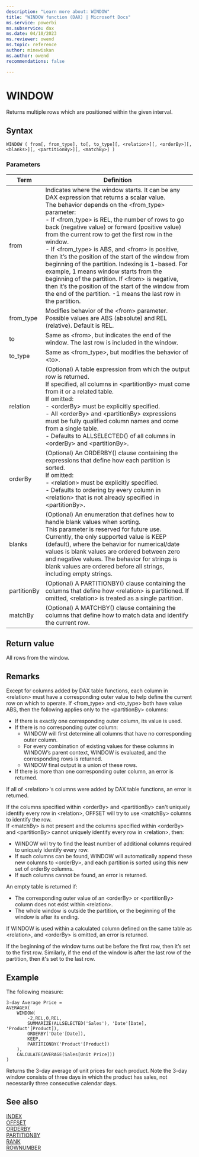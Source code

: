 ```yaml
---
description: "Learn more about: WINDOW"
title: "WINDOW function (DAX) | Microsoft Docs"
ms.service: powerbi 
ms.subservice: dax
ms.date: 04/10/2023
ms.reviewer: owend
ms.topic: reference
author: minewiskan
ms.author: owend 
recommendations: false

---
```


# WINDOW

Returns multiple rows which are positioned within the given interval.

## Syntax  
  
```dax
WINDOW ( from[, from_type], to[, to_type][, <relation>][, <orderBy>][, <blanks>][, <partitionBy>][, <matchBy>] )
```
  
### Parameters  
  
|Term|Definition|  
|--------|--------------|  
|from|Indicates where the window starts. It can be any DAX expression that returns a scalar value. </br>The behavior depends on the \<from_type> parameter: </br> - If \<from_type> is REL, the number of rows to go back (negative value) or forward (positive value) from the current row to get the first row in the window. </br> - If \<from_type> is ABS, and \<from> is positive, then it’s the position of the start of the window from beginning of the partition. Indexing is 1-based. For example, 1 means window starts from the beginning of the partition.  If \<from> is negative, then it’s the position of the start of the window from the end of the partition. -1 means the last row in the partition.  |
|from_type |Modifies behavior of the \<from> parameter. Possible values are ABS (absolute) and REL (relative). Default is REL.|
|to|Same as \<from>, but indicates the end of the window. The last row is included in the window.|
|to_type|Same as \<from_type>, but modifies the behavior of \<to>.|
|relation|(Optional) A table expression from which the output row is returned. </br>If specified, all columns in \<partitionBy> must come from it or a related table. </br>If omitted: </br>- \<orderBy> must be explicitly specified.</br>- All \<orderBy> and \<partitionBy> expressions must be fully qualified column names and come from a single table. </br>- Defaults to ALLSELECTED() of all columns in \<orderBy> and \<partitionBy>.|
|orderBy|(Optional) An ORDERBY() clause containing the expressions that define how each partition is sorted. </br>If omitted: </br>- \<relation> must be explicitly specified. </br>- Defaults to ordering by every column in \<relation> that is not already specified in \<partitionBy>.|
|blanks|(Optional) An enumeration that defines how to handle blank values when sorting. </br>This parameter is reserved for future use. </br>Currently, the only supported value is KEEP (default), where the behavior for numerical/date values is blank values are ordered between zero and negative values. The behavior for strings is blank values are ordered before all strings, including empty strings.|
|partitionBy|(Optional) A PARTITIONBY() clause containing the columns that define how \<relation> is partitioned. If omitted, \<relation> is treated as a single partition.|
|matchBy|(Optional) A MATCHBY() clause containing the columns that define how to match data and identify the current row. |  


## Return value

All rows from the window.

## Remarks
Except for columns added by DAX table functions, each column in \<relation> must have a corresponding outer value to help define the current row on which to operate. If \<from_type> and \<to_type> both have value ABS, then the following applies only to the \<partitionBy> columns:

- If there is exactly one corresponding outer column, its value is used.
- If there is no corresponding outer column:
  - WINDOW will first determine all columns that have no corresponding outer column.
  - For every combination of existing values for these columns in WINDOW’s parent context, WINDOW is evaluated, and the corresponding rows is returned.
  - WINDOW final output is a union of these rows. 
- If there is more than one corresponding outer column, an error is returned.

If all of \<relation>'s columns were added by DAX table functions, an error is returned.

If the columns specified within \<orderBy> and \<partitionBy> can't uniquely identify every row in \<relation>, OFFSET will try to use \<matchBy> columns to identify the row.   
If \<matchBy> is not present and the columns specified within \<orderBy> and \<partitionBy> cannot uniquely identify every row in \<relation>, then:

- WINDOW will try to find the least number of additional columns required to uniquely identify every row.
- If such columns can be found, WINDOW will automatically append these new columns to \<orderBy>, and each partition is sorted using this new set of orderBy columns.  
- If such columns cannot be found, an error is returned.

An empty table is returned if:

- The corresponding outer value of an \<orderBy> or \<partitionBy> column does not exist within \<relation>.
- The whole window is outside the partition, or the beginning of the window is after its ending.

If WINDOW is used within a calculated column defined on the same table as \<relation>, and \<orderBy> is omitted, an error is returned.

If the beginning of the window turns out be before the first row, then it’s set to the first row. Similarly, if the end of the window is after the last row of the partition, then it's set to the last row.

## Example

The following measure:
  
```dax
3-day Average Price = 
AVERAGEX(
    WINDOW(
        -2,REL,0,REL,
        SUMMARIZE(ALLSELECTED('Sales'), 'Date'[Date], 'Product'[Product]),
        ORDERBY('Date'[Date]),
        KEEP,
        PARTITIONBY('Product'[Product])
    ), 
    CALCULATE(AVERAGE(Sales[Unit Price]))
)

```

Returns the 3-day average of unit prices for each product. Note the 3-day window consists of three days in which the product has sales, not necessarily three consecutive calendar days.

## See also

[INDEX](index-function-dax.md)  
[OFFSET](offset-function-dax.md)  
[ORDERBY](orderby-function-dax.md)  
[PARTITIONBY](partitionby-function-dax.md)  
[RANK](rank-function-dax.md)  
[ROWNUMBER](rownumber-function-dax.md)
